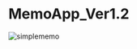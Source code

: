 # MemoApp_Ver1.2

![simplememo](https://user-images.githubusercontent.com/104833740/183346918-2af75a6e-9f71-4580-ab31-6c4e35176542.png)

